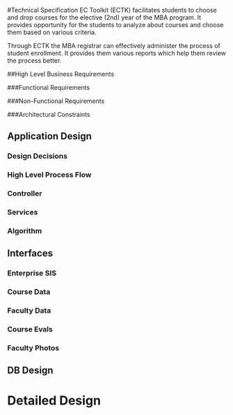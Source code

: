 #Technical Specification
EC Toolkit (ECTK) facilitates students to choose and drop courses for the elective (2nd) year of the MBA program. It provides opportunity for the students to analyze about courses and choose them based on various criteria. 

Through ECTK the MBA registrar can effectively administer the process of student enrollment. It provides them various reports which help them review the process better.

##High Level Business Requirements

###Functional Requirements

###Non-Functional Requirements

###Architectural Constraints

## Application Design

### Design Decisions

### High Level Process Flow

### Controller

### Services

### Algorithm

## Interfaces

### Enterprise SIS

### Course Data

### Faculty Data

### Course Evals

### Faculty Photos

## DB Design


# Detailed Design


